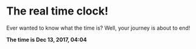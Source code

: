 # The real time clock!

Ever wanted to know what the time is? Well, your journey is about to end!

**The time is Dec 13, 2017, 04:04**